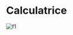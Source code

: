 # Calculatrice
![f1](https://user-images.githubusercontent.com/114807981/204653426-02a6d0dd-8c4c-4225-933e-0387aed344fb.png)
